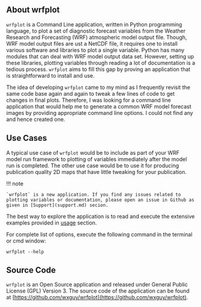 ## About wrfplot

`wrfplot` is a Command Line application, written in Python programming language, 
to plot a set of diagnostic forecast variables from the Weather Research and 
Forecasting (WRF) atmospheric model output file. 
Though, WRF model output files are ust a NetCDF file,
it requires one to install various software and libraries to plot a single variable.
Python has many modules that can deal with WRF model output data set.
However, setting up these libraries, plotting variables through reading a lot of documentation is a tedious process.
`wrfplot` aims to fill this gap by proving an application that is straightforward to install and use.

The idea of developing `wrfplot` came to my mind as I frequently revisit the same code base again and again to tweak a 
few lines of code to get changes in final plots.
Therefore, I was looking for a command line application 
that would help me to generate a common WRF model forecast images by providing appropriate command line options. 
I could not find any and hence created one.

## Use Cases

A typical use case of `wrfplot` would be to include as part of your WRF model run framework
to plotting of variables immediately after the model run is completed. 
The other use case would be
to use it for producing publication quality 2D maps that have little tweaking for your publication.

!!! note

    `wrfplot` is a new application. If you find any issues related to plotting variables or documentation, please open an issue in Github as given in [Support](support.md) secion.


The best way to explore the application is to read and execute the extensive examples provided in [usage](usage.md) section.

For complete list of options, execute the following command in the terminal or cmd window:

```commandline
wrfplot --help
```

## Source Code

`wrfplot` is an Open Source application and released under General Public License (GPL) Version 3. 
The source code of the application can be found at [https://github.com/wxguy/wrfplot](https://github.com/wxguy/wrfplot). 

